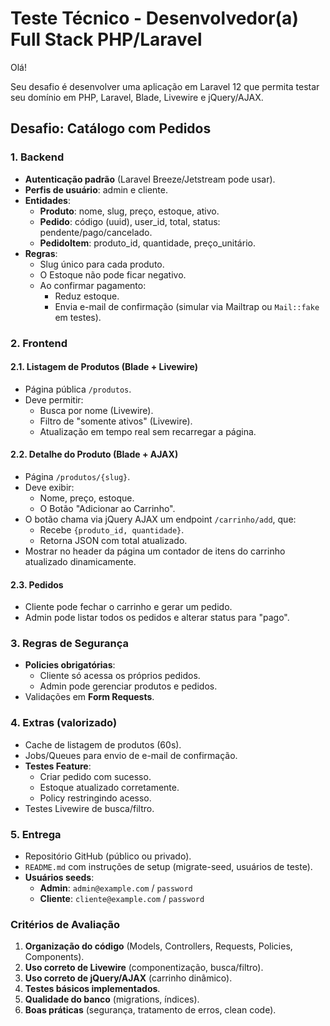 # Teste Técnico - Desenvolvedor(a) Full Stack PHP/Laravel

Olá!

Seu desafio é desenvolver uma aplicação em Laravel 12 que permita testar seu domínio em PHP, Laravel, Blade, Livewire e jQuery/AJAX.

## Desafio: Catálogo com Pedidos

### 1. Backend

* **Autenticação padrão** (Laravel Breeze/Jetstream pode usar).
* **Perfis de usuário**: admin e cliente.
* **Entidades**:
  * **Produto**: nome, slug, preço, estoque, ativo.
  * **Pedido**: código (uuid), user_id, total, status: pendente/pago/cancelado.
  * **PedidoItem**: produto_id, quantidade, preço_unitário.
* **Regras**:
  * Slug único para cada produto.
  * O Estoque não pode ficar negativo.
  * Ao confirmar pagamento:
    * Reduz estoque.
    * Envia e-mail de confirmação (simular via Mailtrap ou `Mail::fake` em testes).

### 2. Frontend

#### 2.1. Listagem de Produtos (Blade + Livewire)

* Página pública `/produtos`.
* Deve permitir:
  * Busca por nome (Livewire).
  * Filtro de "somente ativos" (Livewire).
  * Atualização em tempo real sem recarregar a página.

#### 2.2. Detalhe do Produto (Blade + AJAX)

* Página `/produtos/{slug}`.
* Deve exibir:
  * Nome, preço, estoque.
  * O Botão "Adicionar ao Carrinho".
* O botão chama via jQuery AJAX um endpoint `/carrinho/add`, que:
  * Recebe `{produto_id, quantidade}`.
  * Retorna JSON com total atualizado.
* Mostrar no header da página um contador de itens do carrinho atualizado dinamicamente.

#### 2.3. Pedidos

* Cliente pode fechar o carrinho e gerar um pedido.
* Admin pode listar todos os pedidos e alterar status para "pago".

### 3. Regras de Segurança

* **Policies obrigatórias**:
  * Cliente só acessa os próprios pedidos.
  * Admin pode gerenciar produtos e pedidos.
* Validações em **Form Requests**.

### 4. Extras (valorizado)

* Cache de listagem de produtos (60s).
* Jobs/Queues para envio de e-mail de confirmação.
* **Testes Feature**:
  * Criar pedido com sucesso.
  * Estoque atualizado corretamente.
  * Policy restringindo acesso.
* Testes Livewire de busca/filtro.

### 5. Entrega

* Repositório GitHub (público ou privado).
* `README.md` com instruções de setup (migrate-seed, usuários de teste).
* **Usuários seeds**:
  * **Admin**: `admin@example.com` / `password`
  * **Cliente**: `cliente@example.com` / `password`

### Critérios de Avaliação

1. **Organização do código** (Models, Controllers, Requests, Policies, Components).
2. **Uso correto de Livewire** (componentização, busca/filtro).
3. **Uso correto de jQuery/AJAX** (carrinho dinâmico).
4. **Testes básicos implementados**.
5. **Qualidade do banco** (migrations, índices).
6. **Boas práticas** (segurança, tratamento de erros, clean code).

